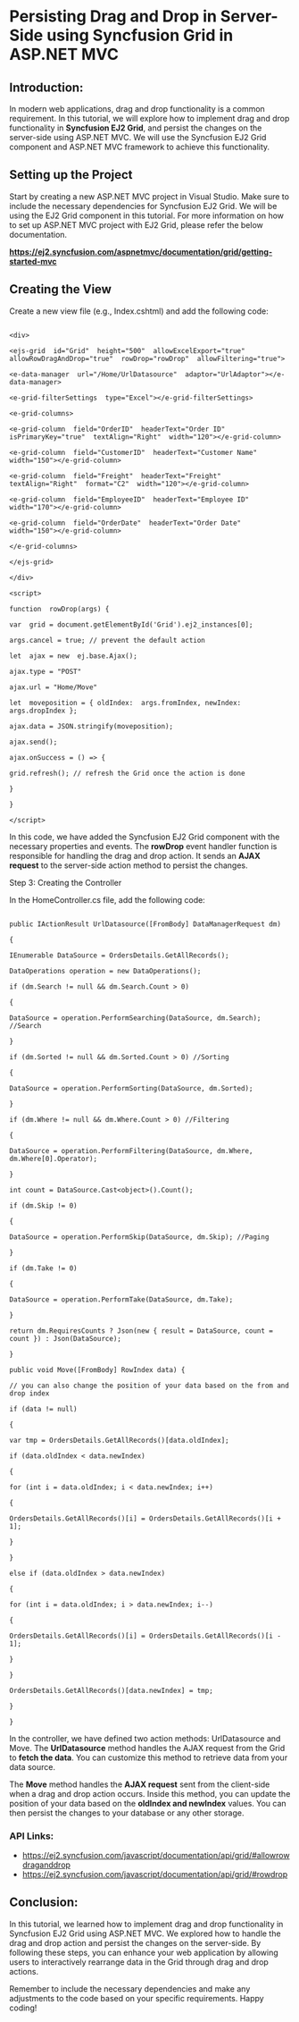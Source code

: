 
# Persisting Drag and Drop in Server-Side using Syncfusion Grid in ASP.NET MVC

  

## Introduction:

  

In modern web applications, drag and drop functionality is a common requirement. In this tutorial, we will explore how to implement drag and drop functionality in **Syncfusion EJ2 Grid**, and persist the changes on the server-side using ASP.NET MVC. We will use the Syncfusion EJ2 Grid component and ASP.NET MVC framework to achieve this functionality.

  

## Setting up the Project

  

Start by creating a new ASP.NET MVC project in Visual Studio. Make sure to include the necessary dependencies for Syncfusion EJ2 Grid. We will be using the EJ2 Grid component in this tutorial. For more information on how to set up ASP.NET MVC project with EJ2 Grid, please refer the below documentation.

  

**https://ej2.syncfusion.com/aspnetmvc/documentation/grid/getting-started-mvc**

  

## Creating the View

Create a new view file (e.g., Index.cshtml) and add the following code:

```

<div>

<ejs-grid  id="Grid"  height="500"  allowExcelExport="true"  allowRowDragAndDrop="true"  rowDrop="rowDrop"  allowFiltering="true">

<e-data-manager  url="/Home/UrlDatasource"  adaptor="UrlAdaptor"></e-data-manager>

<e-grid-filterSettings  type="Excel"></e-grid-filterSettings>

<e-grid-columns>

<e-grid-column  field="OrderID"  headerText="Order ID"  isPrimaryKey="true"  textAlign="Right"  width="120"></e-grid-column>

<e-grid-column  field="CustomerID"  headerText="Customer Name"  width="150"></e-grid-column>

<e-grid-column  field="Freight"  headerText="Freight"  textAlign="Right"  format="C2"  width="120"></e-grid-column>

<e-grid-column  field="EmployeeID"  headerText="Employee ID"  width="170"></e-grid-column>

<e-grid-column  field="OrderDate"  headerText="Order Date"  width="150"></e-grid-column>

</e-grid-columns>

</ejs-grid>

</div>

<script>

function  rowDrop(args) {

var  grid = document.getElementById('Grid').ej2_instances[0];

args.cancel = true; // prevent the default action

let  ajax = new  ej.base.Ajax();

ajax.type = "POST"

ajax.url = "Home/Move"

let  moveposition = { oldIndex:  args.fromIndex, newIndex:  args.dropIndex };

ajax.data = JSON.stringify(moveposition);

ajax.send();

ajax.onSuccess = () => {

grid.refresh(); // refresh the Grid once the action is done

}

}

</script>
```
  
  

In this code, we have added the Syncfusion EJ2 Grid component with the necessary properties and events. The **rowDrop** event handler function is responsible for handling the drag and drop action. It sends an **AJAX request** to the server-side action method to persist the changes.

  

Step 3: Creating the Controller

In the HomeController.cs file, add the following code:

```

public IActionResult UrlDatasource([FromBody] DataManagerRequest dm)

{

IEnumerable DataSource = OrdersDetails.GetAllRecords();

DataOperations operation = new DataOperations();

if (dm.Search != null && dm.Search.Count > 0)

{

DataSource = operation.PerformSearching(DataSource, dm.Search); //Search

}

if (dm.Sorted != null && dm.Sorted.Count > 0) //Sorting

{

DataSource = operation.PerformSorting(DataSource, dm.Sorted);

}

if (dm.Where != null && dm.Where.Count > 0) //Filtering

{

DataSource = operation.PerformFiltering(DataSource, dm.Where, dm.Where[0].Operator);

}

int count = DataSource.Cast<object>().Count();

if (dm.Skip != 0)

{

DataSource = operation.PerformSkip(DataSource, dm.Skip); //Paging

}

if (dm.Take != 0)

{

DataSource = operation.PerformTake(DataSource, dm.Take);

}

return dm.RequiresCounts ? Json(new { result = DataSource, count = count }) : Json(DataSource);

}

public void Move([FromBody] RowIndex data) {

// you can also change the position of your data based on the from and drop index

if (data != null)

{

var tmp = OrdersDetails.GetAllRecords()[data.oldIndex];

if (data.oldIndex < data.newIndex)

{

for (int i = data.oldIndex; i < data.newIndex; i++)

{

OrdersDetails.GetAllRecords()[i] = OrdersDetails.GetAllRecords()[i + 1];

}

}

else if (data.oldIndex > data.newIndex)

{

for (int i = data.oldIndex; i > data.newIndex; i--)

{

OrdersDetails.GetAllRecords()[i] = OrdersDetails.GetAllRecords()[i - 1];

}

}

OrdersDetails.GetAllRecords()[data.newIndex] = tmp;

}

}
```
  

In the controller, we have defined two action methods: UrlDatasource and Move. The **UrlDatasource** method handles the AJAX request from the Grid to **fetch the data**. You can customize this method to retrieve data from your data source.

The **Move** method handles the **AJAX request** sent from the client-side when a drag and drop action occurs. Inside this method, you can update the position of your data based on the **oldIndex and newIndex** values. You can then persist the changes to your database or any other storage.

### API Links:

  * https://ej2.syncfusion.com/javascript/documentation/api/grid/#allowrowdraganddrop
  * https://ej2.syncfusion.com/javascript/documentation/api/grid/#rowdrop


## Conclusion:

  

In this tutorial, we learned how to implement drag and drop functionality in Syncfusion EJ2 Grid using ASP.NET MVC. We explored how to handle the drag and drop action and persist the changes on the server-side. By following these steps, you can enhance your web application by allowing users to interactively rearrange data in the Grid through drag and drop actions.

Remember to include the necessary dependencies and make any adjustments to the code based on your specific requirements. Happy coding!
